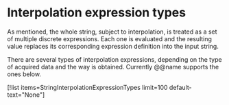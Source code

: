 # Interpolation expression types

As mentioned, the whole string, subject to interpolation, is treated as a set of multiple discrete expressions. Each one is evaluated and the resulting value replaces its corresponding expression definition into the input string. 

There are several types of interpolation expressions, depending on the type of acquired data and the way is obtained. Currently @@name supports the ones below.

[!list items=StringInterpolationExpressionTypes limit=100 default-text="None"]